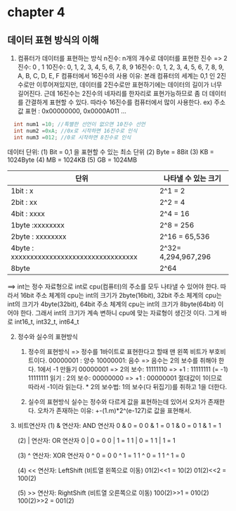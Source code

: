 # chapter 4
## 데이터 표현 방식의 이해 

1. 컴퓨터가 데이터를 표현하는 방식
  n진수: n개의 개수로 데이터를 표현한 진수
  => 2진수: 0 , 1
     10진수: 0, 1, 2, 3, 4, 5, 6, 7, 8, 9
		 16진수: 0, 1, 2, 3, 4, 5, 6, 7, 8, 9, A, B, C, D, E, F
  컴퓨터에서 16진수의 사용 이유:
  본래 컴퓨터의 세계는 0,1 인 2진수로만 이루어져있지만, 데이터를 2진수로만 표현하기에는
  데이터의 길이가 너무 길어진다. 근데 16진수는 2진수의 네자리를 한자리로 표현가능하므로
  좀 더 데이터를 간결하게 표현할 수 있다. 따라수 16진수를 컴퓨터에서 많이 사용한다.
  ex) 주소값 표현 : 0x00000000, 0x0000A011 ...
```c
  int num1 =10; //특별한 선언이 없으면 10진수 선언
  int num2 =0xA; //0x로 시작하면 16진수로 인식
  int num3 =012; //0로 시작하면 8진수로 인식
```

 데이터 단위:
   (1) Bit = 0,1 을 표현할 수 있는 최소 단위
   (2) Byte = 8Bit
   (3) KB = 1024Byte
   (4) MB = 1024KB
   (5) GB = 1024MB

| 단위 | 나타낼 수 있는 크기|
|------|--------------------|
| 1bit : x |  2^1 = 2|
| 2bit : xx |  2^2 = 4|
| 4bit : xxxx| 2^4 = 16|
| 1byte :xxxxxxxx | 2^8 = 256 |
| 2byte : xxxxxxxx | 2^16 = 65,536|
| 4byte : xxxxxxxxxxxxxxxxxxxxxxxxxxxxxxxxx | 2^32= 4,294,967,296 |
| 8byte  | 2^64 |

==> int는 정수 자료형으로 int로 cpu(컴퓨터)의 주소를 모두 나타낼 수 있어야 한다.
따라서 16bit 주소 체계의 cpu는 int의 크기가 2byte(16bit),
       32bit 주소 체계의 cpu는 int의 크기가 4byte(32bit),
       64bit 주소 체계의 cpu는 int의 크기가 8byte(64bit) 이어야 한다. 
       그래서 int의 크기가 계속 변하니 cpu에 맞는 자료형이 생긴것 이다.
       그게 바로 int16_t, int32_t, int64_t


2. 정수와 실수의 표현방식
   1. 정수의 표현방식
			=> 정수를 1바이트로 표현한다고 할때 맨 왼쪽 비트가 부호비트이다. 
			   00000001 : 양수
			   10000001: 음수
		  => 음수는 2의 보수를 취해야 한다.
		     1에서 -1 만들기 00000001 => 2의 보수: 11111110 => +1 : 11111111 (= -1)
		     11111111 읽기 : 2의 보수: 00000000 => +1 : 00000001 절대값이 1이므로  따라서 -1이라 읽는다.
		     * 2의 보수법: 1의 보수(다 뒤집기)를 취하고 1을 더한다.
		     
   2. 실수의 표현방식
      실수는 정수와 다르게 값을 표현하는데 있어서 오차가 존재한다. 
      오차가 존재하는 이유:  +-(1.m)*2^(e-127)로 값을 표현해서.
        
3. 비트연산자
   (1) & 연산자: AND 연산자
      0 & 0 = 0
      0 & 1 = 0
      1 & 0 = 0
      1 & 1 = 1
   
   (2) | 연산자: OR 연산자
      0 | 0 = 0
		  0 | 1 = 1
		  1 | 0 = 1
		  1 | 1 = 1
	 
	 (3) ^ 연산자: XOR 연산자
	    0 ^ 0 = 0
	    0 ^ 1 = 1
	    1 ^ 0 = 1
	    1 ^ 1 = 0
   
   (4) << 연산자: LeftShift (비트열 왼쪽으로 이동)
      01(2)<<1 = 10(2)
      01(2)<<2 = 100(2)
   
   (5) >> 연산자: RightShift (비트열 오른쪽으로 이동)
      100(2)>>1 = 010(2)
      100(2)>>2 = 001(2)

